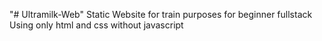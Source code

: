 "# Ultramilk-Web" 
Static Website for train purposes for beginner fullstack
Using only html and css without javascript
